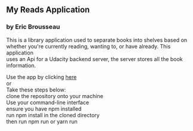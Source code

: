 ## My Reads Application
### by Eric Brousseau

This is a library application used to separate books into shelves based on  
whether you're currently reading, wanting to, or have already. This application  
uses an Api for a Udacity backend server, the server stores all the book information.

Use the app by clicking [here](https://brewso.github.io/reactnd-project-myreads)  
or  
Take these steps below:  
clone the repository onto your machine  
Use your command-line interface  
ensure you have npm installed  
run npm install in the cloned directory  
then run npm run or yarn run
